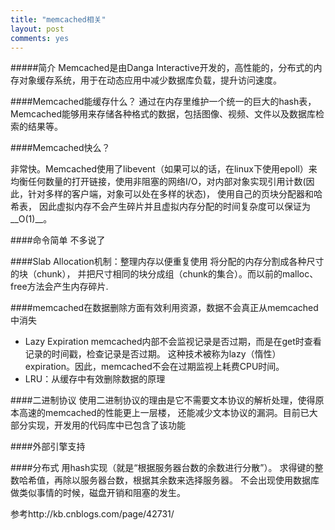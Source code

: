 ```yaml
---
title: "memcached相关"
layout: post
comments: yes
---
```

#####简介
Memcached是由Danga Interactive开发的，高性能的，分布式的内存对象缓存系统，用于在动态应用中减少数据库负载，提升访问速度。


####Memcached能缓存什么？
通过在内存里维护一个统一的巨大的hash表，Memcached能够用来存储各种格式的数据，包括图像、视频、文件以及数据库检索的结果等。

####Memcached快么？

非常快。Memcached使用了libevent（如果可以的话，在linux下使用epoll）来均衡任何数量的打开链接，使用非阻塞的网络I/O，对内部对象实现引用计数(因此，针对多样的客户端，对象可以处在多样的状态)， 使用自己的页块分配器和哈希表， 因此虚拟内存不会产生碎片并且虚拟内存分配的时间复杂度可以保证为__O(1)__。

####命令简单
不多说了

####Slab Allocation机制：整理内存以便重复使用
将分配的内存分割成各种尺寸的块（chunk）， 并把尺寸相同的块分成组（chunk的集合）。而以前的malloc、free方法会产生内存碎片.


####memcached在数据删除方面有效利用资源，数据不会真正从memcached中消失
- Lazy Expiration 
memcached内部不会监视记录是否过期，而是在get时查看记录的时间戳，检查记录是否过期。 这种技术被称为lazy（惰性）expiration。因此，memcached不会在过期监视上耗费CPU时间。
- LRU：从缓存中有效删除数据的原理	

####二进制协议
使用二进制协议的理由是它不需要文本协议的解析处理，使得原本高速的memcached的性能更上一层楼， 还能减少文本协议的漏洞。目前已大部分实现，开发用的代码库中已包含了该功能

####外部引擎支持

####分布式
用hash实现（就是“根据服务器台数的余数进行分散”）。 求得键的整数哈希值，再除以服务器台数，根据其余数来选择服务器。
不会出现使用数据库做类似事情的时候，磁盘开销和阻塞的发生。


参考http://kb.cnblogs.com/page/42731/
